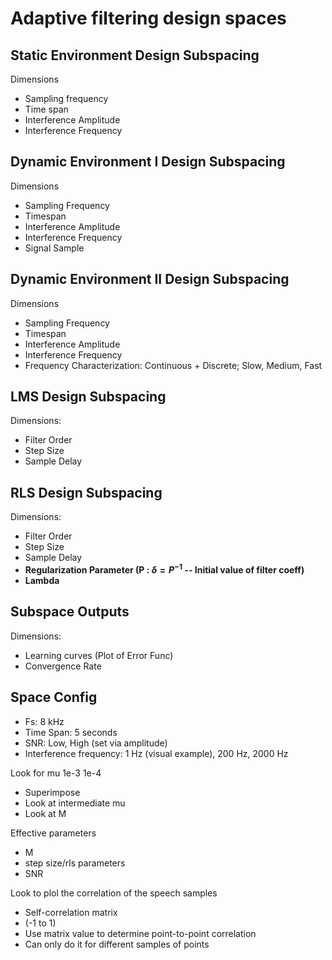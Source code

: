 # Adaptive filtering design spaces

## Static Environment Design Subspacing

Dimensions
- Sampling frequency
- Time span
- Interference Amplitude
- Interference Frequency

## Dynamic Environment I Design Subspacing

Dimensions
- Sampling Frequency
- Timespan
- Interference Amplitude
- Interference Frequency
- Signal Sample

## Dynamic Environment II Design Subspacing

Dimensions
- Sampling Frequency
- Timespan
- Interference Amplitude
- Interference Frequency
- Frequency Characterization: Continuous + Discrete; Slow, Medium, Fast

## LMS Design Subspacing

Dimensions:
- Filter Order
- Step Size
- Sample Delay

## RLS Design Subspacing

Dimensions:
- Filter Order
- Step Size
- Sample Delay
- **Regularization Parameter (P : $\delta = P^{-1}$ -- Initial value of filter coeff)**
- **Lambda** 

## Subspace Outputs

Dimensions:
- Learning curves (Plot of Error Func)
- Convergence Rate

## Space Config

- Fs: 8 kHz
- Time Span: 5 seconds
- SNR: Low, High (set via amplitude)
- Interference frequency: 1 Hz (visual example), 200 Hz, 2000 Hz



Look for mu 1e-3 1e-4
- Superimpose
- Look at intermediate mu
- Look at M

Effective parameters
- M
- step size/rls parameters
- SNR

Look to plol the correlation of the speech samples

- Self-correlation matrix
- (-1 to 1)
- Use matrix value to determine point-to-point correlation
- Can only do it for different samples of points


